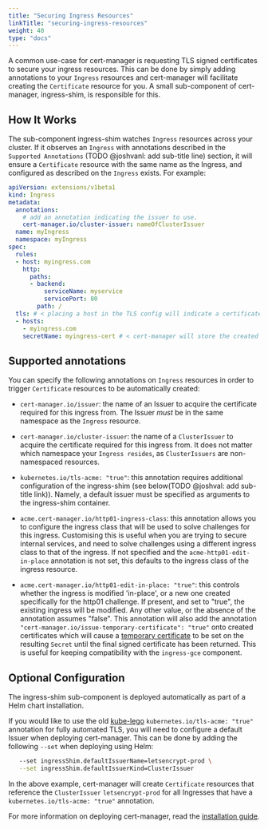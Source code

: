 ```yaml
---
title: "Securing Ingress Resources"
linkTitle: "securing-ingress-resources"
weight: 40
type: "docs"
---
```


A common use-case for cert-manager is requesting TLS signed certificates to
secure your ingress resources. This can be done by simply adding annotations to
your `Ingress` resources and cert-manager will facilitate creating the
`Certificate` resource for you. A small sub-component of cert-manager,
ingress-shim, is responsible for this.

## How It Works

The sub-component ingress-shim watches `Ingress` resources across your cluster.
If it observes an `Ingress` with annotations described in the `Supported
Annotations` (TODO @joshvanl: add sub-title line) section, it will ensure a
`Certificate` resource with the same name as the Ingress, and configured as
described on the `Ingress` exists. For example:

```yaml
apiVersion: extensions/v1beta1
kind: Ingress
metadata:
  annotations:
    # add an annotation indicating the issuer to use.
    cert-manager.io/cluster-issuer: nameOfClusterIssuer
  name: myIngress
  namespace: myIngress
spec:
  rules:
  - host: myingress.com
    http:
      paths:
      - backend:
          serviceName: myservice
          servicePort: 80
        path: /
  tls: # < placing a host in the TLS config will indicate a certificate should be created
  - hosts:
    - myingress.com
    secretName: myingress-cert # < cert-manager will store the created certificate in this secret.
```

## Supported annotations

You can specify the following annotations on `Ingress` resources in order to
trigger `Certificate` resources to be automatically created:

- `cert-manager.io/issuer`:  the name of an Issuer to acquire the certificate
  required for this ingress from. The Issuer *must* be in the same namespace
  as the `Ingress` resource.

- `cert-manager.io/cluster-issuer`: the name of a `ClusterIssuer` to acquire the
  certificate required for this ingress from. It does not matter which namespace
  your `Ingress resides`, as `ClusterIssuers` are non-namespaced resources.

- `kubernetes.io/tls-acme: "true"`: this annotation requires additional
  configuration of the ingress-shim (see below(TODO @joshval: add sub-title
  link)). Namely, a default issuer must be specified as arguments to the
  ingress-shim container.

- `acme.cert-manager.io/http01-ingress-class`: this annotation allows you to
  configure the ingress class that will be used to solve challenges for this
  ingress. Customising this is useful when you are trying to secure internal
  services, and need to solve challenges using a different ingress class to that
  of the ingress. If not specified and the `acme-http01-edit-in-place` annotation
  is not set, this defaults to the ingress class of the ingress resource.

- `acme.cert-manager.io/http01-edit-in-place: "true"`: this controls whether the
  ingress is modified 'in-place', or a new one created specifically for the
  http01 challenge. If present, and set to "true", the existing ingress will be
  modified. Any other value, or the absence of the annotation assumes "false".
  This annotation will also add the annotation
  `"cert-manager.io/issue-temporary-certificate": "true"` onto created
  certificates which will cause a [temporary
  certificate](./certificate.md#Teporary_Certificates_whilst_Issuing) to be set on
  the resulting `Secret` until the final signed certificate has been returned.
  This is useful for keeping compatibility with the `ingress-gce` component.

## Optional Configuration

The ingress-shim sub-component is deployed automatically as part of a Helm chart
installation.

If you would like to use the old
[kube-lego](https://github.com/jetstack/kube-lego) `kubernetes.io/tls-acme:
"true"` annotation for fully automated TLS, you will need to configure a default
Issuer when deploying cert-manager. This can be done by adding the following
`--set` when deploying using Helm:

```bash
   --set ingressShim.defaultIssuerName=letsencrypt-prod \
   --set ingressShim.defaultIssuerKind=ClusterIssuer
```

In the above example, cert-manager will create `Certificate` resources that
reference the `ClusterIssuer` `letsencrypt-prod` for all Ingresses that have a
`kubernetes.io/tls-acme: "true"` annotation.

For more information on deploying cert-manager, read the [installation
guide](../installation/index.md).
